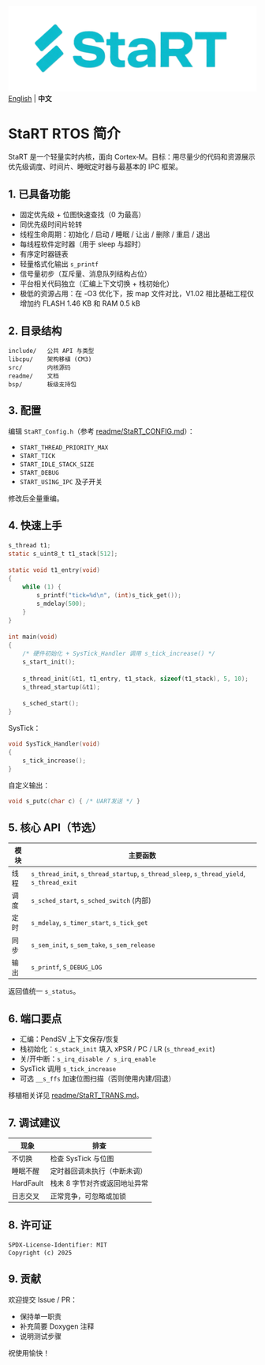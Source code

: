 ![StaRT](readme/StaRTLogo.png)
[English](README.md) | **中文** 
# StaRT RTOS 简介

StaRT 是一个轻量实时内核，面向 Cortex‑M。目标：用尽量少的代码和资源展示优先级调度、时间片、睡眠定时器与最基本的 IPC 框架。

## 1. 已具备功能
- 固定优先级 + 位图快速查找（0 为最高）
- 同优先级时间片轮转 
- 线程生命周期：初始化 / 启动 / 睡眠 / 让出 / 删除 / 重启 / 退出
- 每线程软件定时器（用于 sleep 与超时）
- 有序定时器链表
- 轻量格式化输出 `s_printf`
- 信号量初步（互斥量、消息队列结构占位）
- 平台相关代码独立（汇编上下文切换 + 栈初始化）
- 极低的资源占用：在 -O3 优化下，按 map 文件对比，V1.02 相比基础工程仅增加约 FLASH 1.46 KB 和 RAM 0.5 kB

## 2. 目录结构
```
include/   公共 API 与类型
libcpu/    架构移植 (CM3)
src/       内核源码
readme/    文档
bsp/       板级支持包
```

## 3. 配置
编辑 `StaRT_Config.h`（参考 [readme/StaRT_CONFIG.md](readme/StaRT_CONFIG.md)）：
- `START_THREAD_PRIORITY_MAX`
- `START_TICK`
- `START_IDLE_STACK_SIZE`
- `START_DEBUG`
- `START_USING_IPC` 及子开关

修改后全量重编。

## 4. 快速上手
```c
s_thread t1;
static s_uint8_t t1_stack[512];

static void t1_entry(void)
{
    while (1) {
        s_printf("tick=%d\n", (int)s_tick_get());
        s_mdelay(500);
    }
}

int main(void)
{
    /* 硬件初始化 + SysTick_Handler 调用 s_tick_increase() */
    s_start_init();

    s_thread_init(&t1, t1_entry, t1_stack, sizeof(t1_stack), 5, 10);
    s_thread_startup(&t1);

    s_sched_start();
}
```

SysTick：
```c
void SysTick_Handler(void)
{
    s_tick_increase();
}
```

自定义输出：
```c
void s_putc(char c) { /* UART发送 */ }
```

## 5. 核心 API（节选）
| 模块 | 主要函数 |
|------|----------|
| 线程 | `s_thread_init`, `s_thread_startup`, `s_thread_sleep`, `s_thread_yield`, `s_thread_exit` |
| 调度 | `s_sched_start`, `s_sched_switch` (内部) |
| 定时 | `s_mdelay`, `s_timer_start`, `s_tick_get` |
| 同步 | `s_sem_init`, `s_sem_take`, `s_sem_release` |
| 输出 | `s_printf`, `S_DEBUG_LOG` |

返回值统一 `s_status`。

## 6. 端口要点
- 汇编：PendSV 上下文保存/恢复
- 栈初始化：`s_stack_init` 填入 xPSR / PC / LR (`s_thread_exit`)
- 关/开中断：`s_irq_disable / s_irq_enable`
- SysTick 调用 `s_tick_increase`
- 可选 `__s_ffs` 加速位图扫描（否则使用内建/回退）

移植相关详见 [readme/StaRT_TRANS.md](readme/StaRT_TRANS.md)。

## 7. 调试建议
| 现象 | 排查 |
|------|------|
| 不切换 | 检查 SysTick 与位图 |
| 睡眠不醒 | 定时器回调未执行（中断未调） |
| HardFault | 栈未 8 字节对齐或返回地址异常 |
| 日志交叉 | 正常竞争，可忽略或加锁 |

## 8. 许可证
```
SPDX-License-Identifier: MIT
Copyright (c) 2025
```

## 9. 贡献
欢迎提交 Issue / PR：  
- 保持单一职责
- 补充简要 Doxygen 注释
- 说明测试步骤

祝使用愉快！